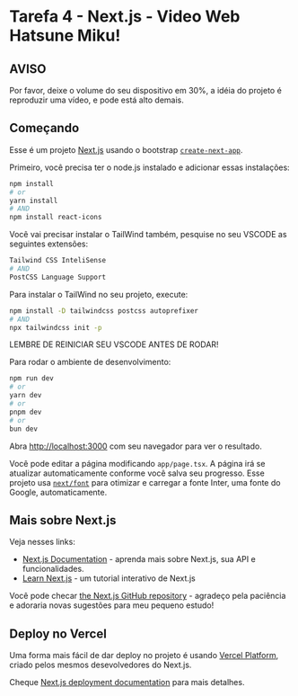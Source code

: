 ﻿# Tarefa 4 - Next.js - Video Web Hatsune Miku!
## AVISO
Por favor, deixe o volume do seu dispositivo em 30%, a idéia do projeto é reproduzir uma vídeo, e pode está alto demais.

## Começando
Esse é um projeto [Next.js](https://nextjs.org/) usando o bootstrap [`create-next-app`](https://github.com/vercel/next.js/tree/canary/packages/create-next-app).

Primeiro, você precisa ter o node.js instalado e adicionar essas instalações:
```bash
npm install
# or
yarn install
# AND
npm install react-icons
```

Você vai precisar instalar o TailWind também, pesquise no seu VSCODE as seguintes extensões:
```bash
Tailwind CSS InteliSense
# AND
PostCSS Language Support
```

Para instalar o TailWind no seu projeto, execute:
```bash
npm install -D tailwindcss postcss autoprefixer
# AND
npx tailwindcss init -p
```
LEMBRE DE REINICIAR SEU VSCODE ANTES DE RODAR!

Para rodar o ambiente de desenvolvimento:

```bash
npm run dev
# or
yarn dev
# or
pnpm dev
# or
bun dev
```


Abra [http://localhost:3000](http://localhost:3000) com seu navegador para ver o resultado.

Você pode editar a página modificando `app/page.tsx`. A página irá se atualizar automaticamente conforme você salva seu progresso.
Esse projeto usa [`next/font`](https://nextjs.org/docs/basic-features/font-optimization) para otimizar e carregar a fonte Inter, uma fonte do Google, automaticamente.

## Mais sobre Next.js

Veja nesses links:
- [Next.js Documentation](https://nextjs.org/docs) - aprenda mais sobre Next.js, sua API e funcionalidades.
- [Learn Next.js](https://nextjs.org/learn) - um tutorial interativo de Next.js

Você pode checar [the Next.js GitHub repository](https://github.com/vercel/next.js/) - agradeço pela paciência e adoraria novas sugestões para meu pequeno estudo!

## Deploy no Vercel

Uma forma mais fácil de dar deploy no projeto é usando [Vercel Platform](https://vercel.com/new?utm_medium=default-template&filter=next.js&utm_source=create-next-app&utm_campaign=create-next-app-readme), criado pelos mesmos desevolvedores do Next.js.

Cheque [Next.js deployment documentation](https://nextjs.org/docs/deployment) para mais detalhes.
